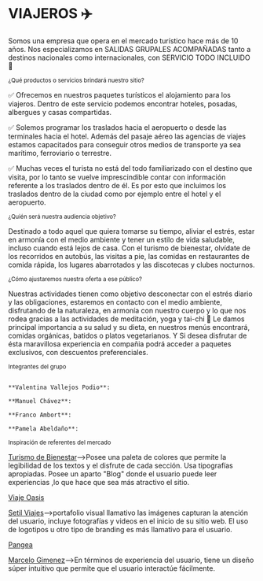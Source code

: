 # **VIAJEROS** :airplane:

Somos una empresa que opera en el mercado turístico hace más de 10 años. 
Nos especializamos en SALIDAS GRUPALES ACOMPAÑADAS tanto a destinos nacionales como internacionales, con SERVICIO TODO INCLUIDO :love_you_gesture:

<sup>¿Qué productos o servicios brindará nuestro sitio?</sup>

:white_check_mark: Ofrecemos en nuestros paquetes turísticos el alojamiento para los viajeros. Dentro de este servicio podemos encontrar hoteles, posadas, albergues y casas compartidas.

:white_check_mark: Solemos programar los traslados hacia el aeropuerto o desde las terminales hacia el hotel. Además del pasaje aéreo las agencias de viajes estamos capacitados para conseguir otros medios de transporte ya sea marítimo, ferroviario o terrestre.

:white_check_mark: Muchas veces el turista no está del todo familiarizado con el destino que visita, por lo tanto se vuelve imprescindible contar con información referente a los traslados dentro de él. Es por esto que incluimos los traslados dentro de la ciudad como por ejemplo entre el hotel y el aeropuerto.


<sup>¿Quién será nuestra audiencia objetivo?</sup>

Destinado a todo aquel que quiera tomarse su tiempo, aliviar el estrés, estar en armonía con el medio ambiente y tener un estilo de vida saludable, incluso cuando está lejos de casa. Con el turismo de bienestar, olvídate de los recorridos en autobús, las visitas a pie, las comidas en restaurantes de comida rápida, los lugares abarrotados y las discotecas y clubes nocturnos.

<sup>¿Cómo ajustaremos nuestra oferta a ese público?</sup>

Nuestras actividades tienen como objetivo desconectar con el estrés diario y las obligaciones, estaremos en contacto con el medio ambiente, disfrutando de la naturaleza, en armonía con nuestro cuerpo y lo que nos rodea gracias a las actividades de meditación, yoga y tai-chi :lotus_position:
Le damos principal importancia a su salud y su dieta, en nuestros menús encontrará, comidas orgánicas, batidos o platos vegetarianos. 
Y Si desea disfrutar de ésta maravillosa experiencia en compañia podrá acceder a paquetes exclusivos, con descuentos preferenciales. 

<sup>Integrantes del grupo</sup>
```

**Valentina Vallejos Podio**:

**Manuel Chávez**:

**Franco Ambort**:

**Pamela Abeldaño**:

```
<sup>Inspiración de referentes del mercado</sup>

[Turismo de Bienestar](https://turismodebienestar.com/)-->Posee una paleta de colores que  permite la legibilidad de los textos y el disfrute de cada sección. Usa tipografías apropiadas. Posee un aparto "Blog" donde el usuario puede leer experiencias ,lo que hace que sea más atractivo el sitio.

[Viaje Oasis](https://viajesoasis.com/)

[Setil Viajes](https://www.setilviajes.com/)-->portafolio visual llamativo las imágenes capturan la atención del usuario, incluye  fotografías y videos en el inicio de su sitio web. El uso de logotipos u otro tipo de branding es más llamativo para el usuario.                                                                                                                                                                           

[Pangea](https://www.pangea.tur.ar/)

[Marcelo Gimenez](https://marcelogimenez.tur.ar/)-->En términos de experiencia del usuario, tiene un diseño súper intuitivo que permite que el usuario interactúe fácilmente. 


